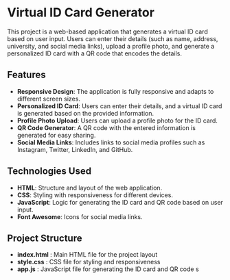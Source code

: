# Virtual ID Card Generator

This project is a web-based application that generates a virtual ID card based on user input. Users can enter their details (such as name, address, university, and social media links), upload a profile photo, and generate a personalized ID card with a QR code that encodes the details.

## Features

- **Responsive Design**: The application is fully responsive and adapts to different screen sizes.
- **Personalized ID Card**: Users can enter their details, and a virtual ID card is generated based on the provided information.
- **Profile Photo Upload**: Users can upload a profile photo for the ID card.
- **QR Code Generator**: A QR code with the entered information is generated for easy sharing.
- **Social Media Links**: Includes links to social media profiles such as Instagram, Twitter, LinkedIn, and GitHub.

## Technologies Used

- **HTML**: Structure and layout of the web application.
- **CSS**: Styling with responsiveness for different devices.
- **JavaScript**: Logic for generating the ID card and QR code based on user input.
- **Font Awesome**: Icons for social media links.

## Project Structure
- **index.html** : Main HTML file for the project layout
- **style.css** : CSS file for styling and responsiveness 
- **app.js** : JavaScript file for generating the ID card and QR code s

